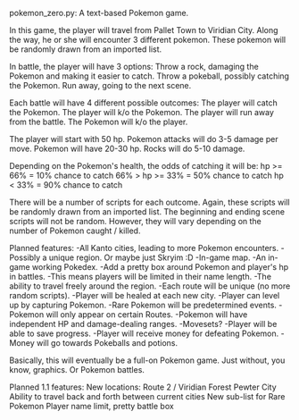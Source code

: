 pokemon_zero.py: A text-based Pokemon game.

In this game, the player will travel from Pallet Town to Viridian City.
Along the way, he or she will encounter 3 different pokemon.
These pokemon will be randomly drawn from an imported list.

In battle, the player will have 3 options:
Throw a rock, damaging the Pokemon and making it easier to catch.
Throw a pokeball, possibly catching the Pokemon.
Run away, going to the next scene.

Each battle will have 4 different possible outcomes:
The player will catch the Pokemon.
The player will k/o the Pokemon.
The player will run away from the battle.
The Pokemon will k/o the player.

The player will start with 50 hp.
Pokemon attacks will do 3-5 damage per move.
Pokemon will have 20-30 hp.
Rocks will do 5-10 damage.

Depending on the Pokemon's health, the odds of catching it will be:
 hp >= 66%       = 10% chance to catch
 66% > hp >= 33% = 50% chance to catch
 hp < 33%        = 90% chance to catch

There will be a number of scripts for each outcome.
Again, these scripts will be randomly drawn from an imported list.
The beginning and ending scene scripts will not be random.
However, they will vary depending on the number of Pokemon caught / killed.

Planned features:
-All Kanto cities, leading to more Pokemon encounters.
	-Possibly a unique region. Or maybe just Skryim :D
-In-game map.
-An in-game working Pokedex.
-Add a pretty box around Pokemon and player's hp in battles.
	-This means players will be limited in their name length.
-The ability to travel freely around the region.
-Each route will be unique (no more random scripts).
-Player will be healed at each new city.
-Player can level up by capturing Pokemon.
-Rare Pokemon will be predetermined events.
-Pokemon will only appear on certain Routes.
-Pokemon will have independent HP and damage-dealing ranges.
	-Movesets?
-Player will be able to save progress.
-Player will receive money for defeating Pokemon.
-Money will go towards Pokeballs and potions.

Basically, this will eventually be a full-on Pokemon game.
Just without, you know, graphics. Or Pokemon battles.


Planned 1.1 features:
New locations:
	Route 2 / Viridian Forest
	Pewter City
Ability to travel back and forth between current cities
New sub-list for Rare Pokemon
Player name limit, pretty battle box
